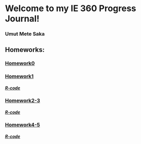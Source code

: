 # Welcome to my IE 360 Progress Journal!

### Umut Mete Saka



## Homeworks:


### [Homework0](files/hw0_metesaka.html)


### [Homework1](files/HW1/HW1.html)

##### [R-code](files/HW1/R_code.R)


### [Homework2-3](files/HW2-3/HW2_3.html)

##### [R-code](files/HW2-3/HW2_3.R)

### [Homework4-5](files/HW2-3/IE-360-HW45.html)

##### [R-code](files/HW4-5/HW4-5.R)